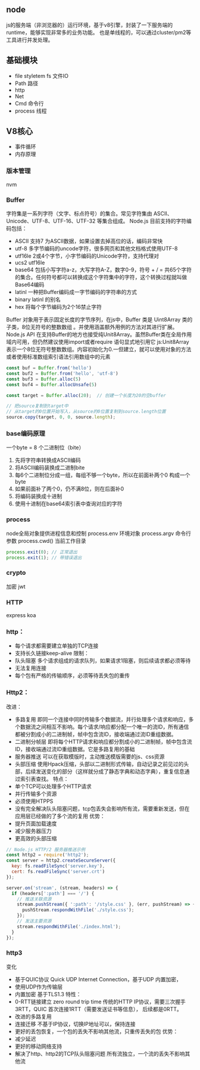 ## node
 js的服务端（非浏览器的）运行环境，基于v8引擎，封装了一下服务端的runtime，能够实现非常多的业务功能。
 也是单线程的，可以通过cluster/pm2等工具进行并发处理。

 ## 基础模块
 - file styletem fs 文件IO
 - Path 路径
 - http
 - Net 
 - Cmd 命令行
 - process 线程

 ## V8核心
 - 事件循环
 - 内存原理

### 版本管理
nvm

### Buffer
字符集是一系列字符（文字、标点符号）的集合。常见字符集由 ASCII、Unicode、UTF-8、UTF-16、UTF-32 等集合组成。
Node.js 目前支持的字符编码包括：
- ASCII 支持7 为ASCII数据，如果设置去掉高位的话，编码非常快
- utf-8 多字节编码的uncode字符，很多网页和其他文档格式使用UTF-8
- utf16le 2或4个字节，小字节编码的Unicode字符，支持代理对
- ucs2 utf16le
- base64 包括小写字符a-z，大写字符A-Z，数字0-9，符号 + / = 共65个字符的集合。任何符号都可以转换成这个字符集中的字符，这个转换过程就叫做Base64编码
- latinl 一种把Buffer编码成一字节编码的字符串的方式
- binary latinl 的别名
- hex 将每个字节编码为2个16禁止字符


Buffer 对象用于表示固定长度的字节序列，在js中，Buffer 类是 Uint8Array 类的子类，8位无符号的整数数组 。并使用涵盖额外用例的方法对其进行扩展。Node.js API 在支持Buffer的地方也接受纯Unit8Array。虽然Buffer类在全局作用域内可用，但仍然建议使用import或者require 语句显式地引用它
js:Unit8Array 表示一个8位无符号整数数组。内容初始化为0.一但建立，就可以使用对象的方法或者使用标准数组索引语法引用数组中的元素
```js
const buf = Buffer.from('hello')
const buf2 = Buffer.from('hello', 'utf-8')
const buf3 = Buffer.alloc(5)
const buf4 = Buffer.allocUnsafe(5)

const target = Buffer.alloc(20);  // 创建一个长度为20的空buffer

// 把source复制到target中
// 从target的0位置开始写入，从source的0位置复制到source.length位置
source.copy(target, 0, 0, source.length);
```

### base编码原理
一个byte = 8 个二进制位（bite）
1. 先将字符串转换成ASCII编码
2. 将ASCII编码装换成二进制bite
3. 每6个二进制位分成一组，每组不够一个byte，所以在前面补两个0 构成一个byte
4. 如果前面补了两个0，仍不满8位，则在后面补0
5. 将编码装换成十进制
6. 使用十进制在base64索引表中查询对应的字符

### process
node全局对象提供进程信息和控制
process.env 环境对象
process.argv 命令行参数
process.cwd() 当前工作目录
```js
process.exit(0); // 正常退出
process.exit(1); // 带错误退出
```
### crypto
加密 jwt

### HTTP
express  koa


### http： 
- 每个请求都需要建立单独的TCP连接
- 支持长久链接keep-alive
限制：
- 队头阻塞 多个请求组成的请求队列，如果请求1阻塞，则后续请求都必须等待
- 无法复用连接
- 每个包有严格的传输顺序，必须等待丢失包的重传
### Http2： 
改进：
- 多路复用 即同一个连接中同时传输多个数据流，并行处理多个请求和响应，多个数据流之间相互不影响。每个请求/响应都分配一个唯一的流ID，所有通信都被分割成小的二进制帧，帧中包含流ID，接收端通过流ID重组数据。
- 二进制分帧层 即将每个HTTP请求和响应都分割成小的二进制帧，帧中包含流ID，接收端通过流ID重组数据。它是多路复用的基础
- 服务器推送 可以在获取模版时，主动推送模版需要的js、css资源
- 头部压缩 使用Hpack压缩，头部以二进制形式传输，自动记录之前见过的头部，后续发送变化的部分（这样就分成了静态字典和动态字典），重复信息通过索引表查找。
特点：
- 单个TCP可以处理多个HTTP请求
- 并行传输多个资源
- 必须使用HTPPS
- 没有完全解决队头阻塞问题，tcp包丢失会影响所有流，需要重新发送，但在应用层已经做的了多个流的复用
优势：
- 提升页面加载速度
- 减少服务器压力
- 更高效的头部压缩

```js
// Node.js HTTP/2 服务器推送示例
const http2 = require('http2');
const server = http2.createSecureServer({
  key: fs.readFileSync('server.key'),
  cert: fs.readFileSync('server.crt')
});

server.on('stream', (stream, headers) => {
  if (headers[':path'] === '/') {
    // 推送关联资源
    stream.pushStream({ ':path': '/style.css' }, (err, pushStream) => {
      pushStream.respondWithFile('./style.css');
    });
    // 发送主要资源
    stream.respondWithFile('./index.html');
  }
});
```
### http3
变化
- 基于QUIC协议 Quick UDP Internet Connection，基于UDP 内置加密，
- 使用UDP作为传输层
- 内置加密 基于TLS1.3
特性：
- 0-RTT链接建立 zero round trip time 传统的HTTP IP协议，需要三次握手3RTT，QUIC 首次连接1RTT（需要发送证书等信息）， 后续都是0RTT。
- 改进的多路复用
- 连接迁移 不基于IP协议，切换IP地址可以，保持连接
- 更好的丢包恢复，一个包的丢失不影响其他流，只重传丢失的包
优势：
- 减少延迟
- 更好的移动网络支持
- 解决了http、http2的TCP队头阻塞问题 所有流独立，一个流的丢失不影响其他流
